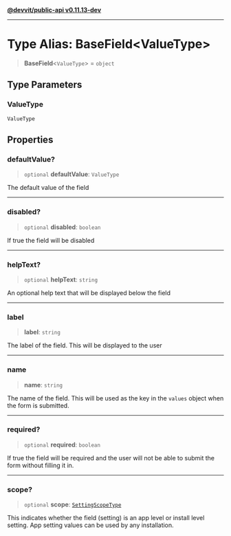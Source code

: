 [**@devvit/public-api v0.11.13-dev**](../README.md)

---

# Type Alias: BaseField\<ValueType\>

> **BaseField**\<`ValueType`\> = `object`

## Type Parameters

### ValueType

`ValueType`

## Properties

<a id="defaultvalue"></a>

### defaultValue?

> `optional` **defaultValue**: `ValueType`

The default value of the field

---

<a id="disabled"></a>

### disabled?

> `optional` **disabled**: `boolean`

If true the field will be disabled

---

<a id="helptext"></a>

### helpText?

> `optional` **helpText**: `string`

An optional help text that will be displayed below the field

---

<a id="label"></a>

### label

> **label**: `string`

The label of the field. This will be displayed to the user

---

<a id="name"></a>

### name

> **name**: `string`

The name of the field. This will be used as the key in the `values` object
when the form is submitted.

---

<a id="required"></a>

### required?

> `optional` **required**: `boolean`

If true the field will be required and the user will not be able to submit
the form without filling it in.

---

<a id="scope"></a>

### scope?

> `optional` **scope**: [`SettingScopeType`](SettingScopeType.md)

This indicates whether the field (setting) is an app level or install level
setting. App setting values can be used by any installation.
